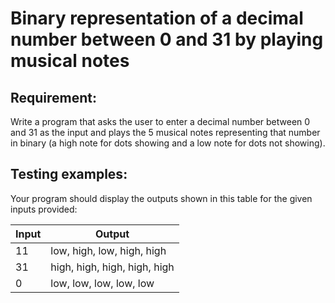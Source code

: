 # Binary representation of a decimal number between 0 and 31 by playing musical notes

## Requirement:

Write a program that asks the user to enter a decimal number between 0 and 31
as the input and plays the 5 musical notes representing that number in binary
(a high note for dots showing and a low note for dots not showing).

## Testing examples:

Your program should display the outputs shown in this table for the given
inputs provided:

| Input | Output                       |
|-------|------------------------------|
| 11    | low, high, low, high, high   |
| 31    | high, high, high, high, high |
| 0     | low, low, low, low, low      |
